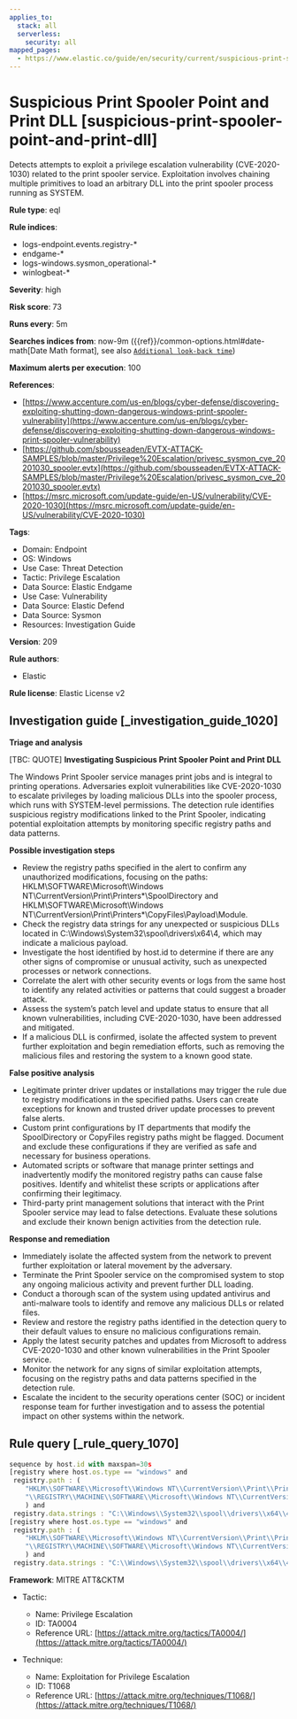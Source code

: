 ```yaml
---
applies_to:
  stack: all
  serverless:
    security: all
mapped_pages:
  - https://www.elastic.co/guide/en/security/current/suspicious-print-spooler-point-and-print-dll.html
---
```


# Suspicious Print Spooler Point and Print DLL [suspicious-print-spooler-point-and-print-dll]

Detects attempts to exploit a privilege escalation vulnerability (CVE-2020-1030) related to the print spooler service. Exploitation involves chaining multiple primitives to load an arbitrary DLL into the print spooler process running as SYSTEM.

**Rule type**: eql

**Rule indices**:

* logs-endpoint.events.registry-*
* endgame-*
* logs-windows.sysmon_operational-*
* winlogbeat-*

**Severity**: high

**Risk score**: 73

**Runs every**: 5m

**Searches indices from**: now-9m ({{ref}}/common-options.html#date-math[Date Math format], see also [`Additional look-back time`](docs-content://solutions/security/detect-and-alert/create-detection-rule.md#rule-schedule))

**Maximum alerts per execution**: 100

**References**:

* [https://www.accenture.com/us-en/blogs/cyber-defense/discovering-exploiting-shutting-down-dangerous-windows-print-spooler-vulnerability](https://www.accenture.com/us-en/blogs/cyber-defense/discovering-exploiting-shutting-down-dangerous-windows-print-spooler-vulnerability)
* [https://github.com/sbousseaden/EVTX-ATTACK-SAMPLES/blob/master/Privilege%20Escalation/privesc_sysmon_cve_20201030_spooler.evtx](https://github.com/sbousseaden/EVTX-ATTACK-SAMPLES/blob/master/Privilege%20Escalation/privesc_sysmon_cve_20201030_spooler.evtx)
* [https://msrc.microsoft.com/update-guide/en-US/vulnerability/CVE-2020-1030](https://msrc.microsoft.com/update-guide/en-US/vulnerability/CVE-2020-1030)

**Tags**:

* Domain: Endpoint
* OS: Windows
* Use Case: Threat Detection
* Tactic: Privilege Escalation
* Data Source: Elastic Endgame
* Use Case: Vulnerability
* Data Source: Elastic Defend
* Data Source: Sysmon
* Resources: Investigation Guide

**Version**: 209

**Rule authors**:

* Elastic

**Rule license**: Elastic License v2

## Investigation guide [_investigation_guide_1020]

**Triage and analysis**

[TBC: QUOTE]
**Investigating Suspicious Print Spooler Point and Print DLL**

The Windows Print Spooler service manages print jobs and is integral to printing operations. Adversaries exploit vulnerabilities like CVE-2020-1030 to escalate privileges by loading malicious DLLs into the spooler process, which runs with SYSTEM-level permissions. The detection rule identifies suspicious registry modifications linked to the Print Spooler, indicating potential exploitation attempts by monitoring specific registry paths and data patterns.

**Possible investigation steps**

* Review the registry paths specified in the alert to confirm any unauthorized modifications, focusing on the paths: HKLM\SOFTWARE\Microsoft\Windows NT\CurrentVersion\Print\Printers*\SpoolDirectory and HKLM\SOFTWARE\Microsoft\Windows NT\CurrentVersion\Print\Printers\*\CopyFiles\Payload\Module.
* Check the registry data strings for any unexpected or suspicious DLLs located in C:\Windows\System32\spool\drivers\x64\4, which may indicate a malicious payload.
* Investigate the host identified by host.id to determine if there are any other signs of compromise or unusual activity, such as unexpected processes or network connections.
* Correlate the alert with other security events or logs from the same host to identify any related activities or patterns that could suggest a broader attack.
* Assess the system’s patch level and update status to ensure that all known vulnerabilities, including CVE-2020-1030, have been addressed and mitigated.
* If a malicious DLL is confirmed, isolate the affected system to prevent further exploitation and begin remediation efforts, such as removing the malicious files and restoring the system to a known good state.

**False positive analysis**

* Legitimate printer driver updates or installations may trigger the rule due to registry modifications in the specified paths. Users can create exceptions for known and trusted driver update processes to prevent false alerts.
* Custom print configurations by IT departments that modify the SpoolDirectory or CopyFiles registry paths might be flagged. Document and exclude these configurations if they are verified as safe and necessary for business operations.
* Automated scripts or software that manage printer settings and inadvertently modify the monitored registry paths can cause false positives. Identify and whitelist these scripts or applications after confirming their legitimacy.
* Third-party print management solutions that interact with the Print Spooler service may lead to false detections. Evaluate these solutions and exclude their known benign activities from the detection rule.

**Response and remediation**

* Immediately isolate the affected system from the network to prevent further exploitation or lateral movement by the adversary.
* Terminate the Print Spooler service on the compromised system to stop any ongoing malicious activity and prevent further DLL loading.
* Conduct a thorough scan of the system using updated antivirus and anti-malware tools to identify and remove any malicious DLLs or related files.
* Review and restore the registry paths identified in the detection query to their default values to ensure no malicious configurations remain.
* Apply the latest security patches and updates from Microsoft to address CVE-2020-1030 and other known vulnerabilities in the Print Spooler service.
* Monitor the network for any signs of similar exploitation attempts, focusing on the registry paths and data patterns specified in the detection rule.
* Escalate the incident to the security operations center (SOC) or incident response team for further investigation and to assess the potential impact on other systems within the network.


## Rule query [_rule_query_1070]

```js
sequence by host.id with maxspan=30s
[registry where host.os.type == "windows" and
 registry.path : (
    "HKLM\\SOFTWARE\\Microsoft\\Windows NT\\CurrentVersion\\Print\\Printers\\*\\SpoolDirectory",
    "\\REGISTRY\\MACHINE\\SOFTWARE\\Microsoft\\Windows NT\\CurrentVersion\\Print\\Printers\\*\\SpoolDirectory"
    ) and
 registry.data.strings : "C:\\Windows\\System32\\spool\\drivers\\x64\\4"]
[registry where host.os.type == "windows" and
 registry.path : (
    "HKLM\\SOFTWARE\\Microsoft\\Windows NT\\CurrentVersion\\Print\\Printers\\*\\CopyFiles\\Payload\\Module",
    "\\REGISTRY\\MACHINE\\SOFTWARE\\Microsoft\\Windows NT\\CurrentVersion\\Print\\Printers\\*\\CopyFiles\\Payload\\Module"
    ) and
 registry.data.strings : "C:\\Windows\\System32\\spool\\drivers\\x64\\4\\*"]
```

**Framework**: MITRE ATT&CKTM

* Tactic:

    * Name: Privilege Escalation
    * ID: TA0004
    * Reference URL: [https://attack.mitre.org/tactics/TA0004/](https://attack.mitre.org/tactics/TA0004/)

* Technique:

    * Name: Exploitation for Privilege Escalation
    * ID: T1068
    * Reference URL: [https://attack.mitre.org/techniques/T1068/](https://attack.mitre.org/techniques/T1068/)



